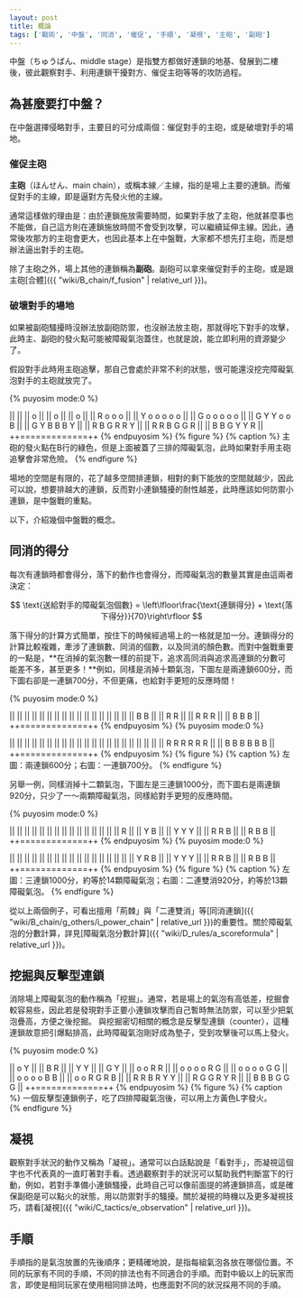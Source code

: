 ```yaml
---
layout: post
title: 概論
tags: ['戰術', '中盤', '同消', '催促', '手順', '凝視', '主砲', '副砲']
---
```


中盤（ちゅうばん、middle stage）是指雙方都做好連鎖的地基、發展到二樓後，彼此觀察對手、利用連鎖干擾對方、催促主砲等等的攻防過程。

## 為甚麼要打中盤？

在中盤選擇侵略對手，主要目的可分成兩個：催促對手的主砲，或是破壞對手的場地。

### 催促主砲

**主砲**（ほんせん、main chain），或稱本線／主線，指的是場上主要的連鎖。而催促對手的主線，即是逼對方先發火他的主線。

通常這樣做的理由是：由於連鎖施放需要時間，如果對手放了主砲，他就甚麼事也不能做，自己這方則在連鎖施放時間不會受到攻擊，可以繼續延伸主線。因此，通常後攻那方的主砲會更大，也因此基本上在中盤戰，大家都不想先打主砲，而是想辦法逼出對手的主砲。

除了主砲之外，場上其他的連鎖稱為**副砲**。副砲可以拿來催促對手的主砲，或是跟主砲[合體]({{ "wiki/B_chain/f_fusion" | relative_url }})。

### 破壞對手的場地

如果被副砲騷擾時沒辦法放副砲防禦，也沒辦法放主砲，那就得吃下對手的攻擊，此時主、副砲的發火點可能被障礙氣泡蓋住，也就是說，能立即利用的資源變少了。

假設對手此時用主砲追擊，那自己會處於非常不利的狀態，很可能還沒挖完障礙氣泡對手的主砲就放完了。

{% puyosim mode:0 %}
                 
||             ||
|| o           ||
|| o           ||
|| o           ||
|| R o o     o ||
|| Y o o o o o ||
|| G o o o o o ||
|| G Y Y o o B ||
|| G Y B B B Y ||
|| R B G R R Y ||
|| R R B G G R ||
|| B B G Y Y R ||
++=============++
{% endpuyosim %}
{% figure %}
{% caption %}
    主砲的發火點在B行的綠色，但是上面被蓋了三排的障礙氣泡，此時如果對手用主砲追擊會非常危險。
{% endfigure %}

場地的空間是有限的，花了越多空間排連鎖，相對的剩下能放的空間就越少，因此可以說，想要排越大的連鎖，反而對小連鎖騷擾的耐性越差，此時應該如何防禦小連鎖，是中盤戰的重點。

以下，介紹幾個中盤戰的概念。

## 同消的得分

每次有連鎖時都會得分，落下的動作也會得分，而障礙氣泡的數量其實是由這兩者決定：

$$
    \text{送給對手的障礙氣泡個數} = \left\lfloor\frac{\text{連鎖得分} + \text{落下得分}}{70}\right\rfloor
$$

落下得分的計算方式簡單，按住下的時候經過場上的一格就是加一分。連鎖得分的計算比較複雜，牽涉了連鎖數、同消的個數，以及同消的顏色數。而對中盤戰重要的一點是，**在消掉的氣泡數一樣的前提下，追求高同消與追求高連鎖的分數可能差不多，甚至更多！**例如，同樣是消掉十顆氣泡，下圖左是兩連鎖600分，而下圖右卻是一連鎖700分，不但更痛，也給對手更短的反應時間！

{% puyosim mode:0 %}
                 
||             ||
||             ||
||             ||
||             ||
||             ||
||             ||
||             ||
||             ||
||   B B       ||
||   R R       ||
|| R R R       ||
|| B B B       ||
++=============++
{% endpuyosim %}
{% puyosim mode:0 %}
                 
||             ||
||             ||
||             ||
||             ||
||             ||
||             ||
||             ||
||             ||
||             ||
||             ||
|| R R R R R R ||
|| B B B B B B ||
++=============++
{% endpuyosim %}
{% figure %}
{% caption %}
左圖：兩連鎖600分；右圖：一連鎖700分。
{% endfigure %}

另舉一例，同樣消掉十二顆氣泡，下圖左是三連鎖1000分，而下圖右是兩連鎖920分，只少了一～兩顆障礙氣泡，同樣給對手更短的反應時間。

{% puyosim mode:0 %}
                 
||             ||
||             ||
||             ||
||             ||
||             ||
||             ||
||             ||
||           R ||
||       Y   B ||
||       Y Y Y ||
||       R R B ||
||       R B B ||
++=============++
{% endpuyosim %}
{% puyosim mode:0 %}
                 
||             ||
||             ||
||             ||
||             ||
||             ||
||             ||
||             ||
||             ||
||       Y R B ||
||       Y Y Y ||
||       R R B ||
||       R B B ||
++=============++
{% endpuyosim %}
{% figure %}
{% caption %}
左圖：三連鎖1000分，約等於14顆障礙氣泡；右圖：二連雙消920分，約等於13顆障礙氣泡。
{% endfigure %}

從以上兩個例子，可看出擅用「荊棘」與「二連雙消」等[同消連鎖]({{ "wiki/B_chain/g_others/i_power_chain" | relative_url }})的重要性。關於障礙氣泡的分數計算，詳見[障礙氣泡分數計算]({{ "wiki/D_rules/a_scoreformula" | relative_url }})。

## 挖掘與反擊型連鎖

消除場上障礙氣泡的動作稱為「挖掘」。通常，若是場上的氣泡有高低差，挖掘會較容易些，因此若是發現對手正要小連鎖攻擊而自己暫時無法防禦，可以至少把氣泡疊高，方便之後挖掘。
與挖掘密切相關的概念是反擊型連鎖（counter），這種連鎖故意把引爆點排高，此時障礙氣泡剛好成為墊子，受到攻擊後可以馬上發火。
               
{% puyosim mode:0 %}
                 
||         o Y ||
||         B R ||
||         Y Y ||
||         G Y ||
||     o o R R ||
|| o o o o R G ||
|| o o o o G G ||
|| o o o o B B ||
|| o o R G R B ||
|| R R B R Y Y ||
|| R G G R Y R ||
|| B B B G G G ||
++=============++
{% endpuyosim %}
{% figure %}
{% caption %}
一個反擊型連鎖例子，吃了四排障礙氣泡後，可以用上方黃色L字發火。   
{% endfigure %}

## 凝視

觀察對手狀況的動作又稱為「凝視」。通常可以白話點說是「看對手」，而凝視這個字也不代表真的一直盯著對手看。透過觀察對手的狀況可以幫助我們判斷當下的行動，例如，若對手準備小連鎖騷擾，此時自己可以像前面提的將連鎖排高，或是確保副砲是可以點火的狀態，用以防禦對手的騷擾。關於凝視的時機以及更多凝視技巧，請看[凝視]({{ "wiki/C_tactics/e_observation" | relative_url }})。

## 手順

手順指的是氣泡放置的先後順序；更精確地說，是指每組氣泡各放在哪個位置。不同的玩家有不同的手順，不同的排法也有不同適合的手順。而對中級以上的玩家而言，即使是相同玩家在使用相同排法時，也應面對不同的狀況採用不同的手順。
